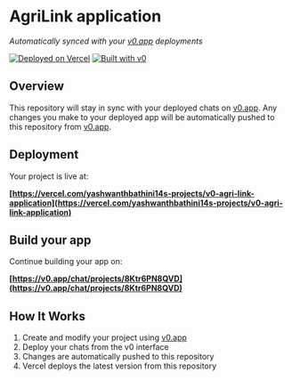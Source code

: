 # AgriLink application

*Automatically synced with your [v0.app](https://v0.app) deployments*

[![Deployed on Vercel](https://img.shields.io/badge/Deployed%20on-Vercel-black?style=for-the-badge&logo=vercel)](https://vercel.com/yashwanthbathini14s-projects/v0-agri-link-application)
[![Built with v0](https://img.shields.io/badge/Built%20with-v0.app-black?style=for-the-badge)](https://v0.app/chat/projects/8Ktr6PN8QVD)

## Overview

This repository will stay in sync with your deployed chats on [v0.app](https://v0.app).
Any changes you make to your deployed app will be automatically pushed to this repository from [v0.app](https://v0.app).

## Deployment

Your project is live at:

**[https://vercel.com/yashwanthbathini14s-projects/v0-agri-link-application](https://vercel.com/yashwanthbathini14s-projects/v0-agri-link-application)**

## Build your app

Continue building your app on:

**[https://v0.app/chat/projects/8Ktr6PN8QVD](https://v0.app/chat/projects/8Ktr6PN8QVD)**

## How It Works

1. Create and modify your project using [v0.app](https://v0.app)
2. Deploy your chats from the v0 interface
3. Changes are automatically pushed to this repository
4. Vercel deploys the latest version from this repository
